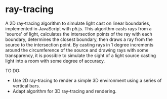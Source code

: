 # ray-tracing

A 2D ray-tracing algorithm to simulate light cast on linear boundaries, implemented in JavaScript with p5.js. This algorithm casts rays from a 'source' of light, calculates the intersection points of the ray with each boundary, determines the closest boundary, then draws a ray from the source to the intersection point. By casting rays in 1 degree increments around the circumference of the source and drawing rays with some transparency, it is possible to simulate the sight of a light source casting light into a room with some degree of accuracy.

TO DO:
- Use 2D ray-tracing to render a simple 3D environment using a series of vertical bars.
- Adapt algorithm for 3D ray-tracing and rendering.
